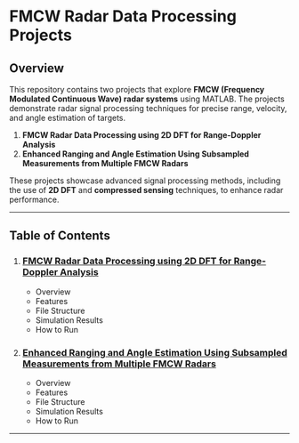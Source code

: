 # FMCW Radar Data Processing Projects

## Overview

This repository contains two projects that explore **FMCW (Frequency Modulated Continuous Wave) radar systems** using MATLAB. The projects demonstrate radar signal processing techniques for precise range, velocity, and angle estimation of targets.

1. **FMCW Radar Data Processing using 2D DFT for Range-Doppler Analysis**  
2. **Enhanced Ranging and Angle Estimation Using Subsampled Measurements from Multiple FMCW Radars**

These projects showcase advanced signal processing methods, including the use of **2D DFT** and **compressed sensing** techniques, to enhance radar performance.

---

## Table of Contents

1. ### [FMCW Radar Data Processing using 2D DFT for Range-Doppler Analysis](FMCW-Radar-Data-Processing-using-2D-DFT-for-Range-Doppler-Analysis/README.md)
    - Overview
    - Features
    - File Structure
    - Simulation Results
    - How to Run
2. ### [Enhanced Ranging and Angle Estimation Using Subsampled Measurements from Multiple FMCW Radars](enhanced-ranging-and-angle-estimation-using-subsampled-measurements-from-multiple-fmcw-radars/README.md)
    - Overview
    - Features
    - File Structure
    - Simulation Results
    - How to Run

---
